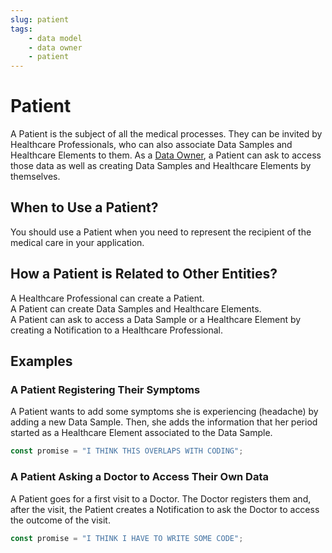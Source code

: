 ```yaml
---
slug: patient
tags:
    - data model
    - data owner
    - patient
---
```

# Patient

A Patient is the subject of all the medical processes. They can be invited by Healthcare Professionals, who can also 
associate Data Samples and Healthcare Elements to them.
As a [Data Owner](/sdks/glossary#data-owner), a Patient can ask to access those data as well as creating Data Samples and
Healthcare Elements by themselves.

## When to Use a Patient?

You should use a Patient when you need to represent the recipient of the medical care in your application.

## How a Patient is Related to Other Entities?

A Healthcare Professional can create a Patient.  
A Patient can create Data Samples and Healthcare Elements.  
A Patient can ask to access a Data Sample or a Healthcare Element by creating a Notification to a Healthcare Professional.  

## Examples

### A Patient Registering Their Symptoms

A Patient wants to add some symptoms she is experiencing (headache) by adding a new Data Sample.
Then, she adds the information that her period started as a Healthcare Element associated to the Data Sample.

```typescript
const promise = "I THINK THIS OVERLAPS WITH CODING";
```

### A Patient Asking a Doctor to Access Their Own Data

A Patient goes for a first visit to a Doctor. The Doctor registers them and, after the visit, the Patient creates a 
Notification to ask the Doctor to access the outcome of the visit.

```typescript
const promise = "I THINK I HAVE TO WRITE SOME CODE";
```